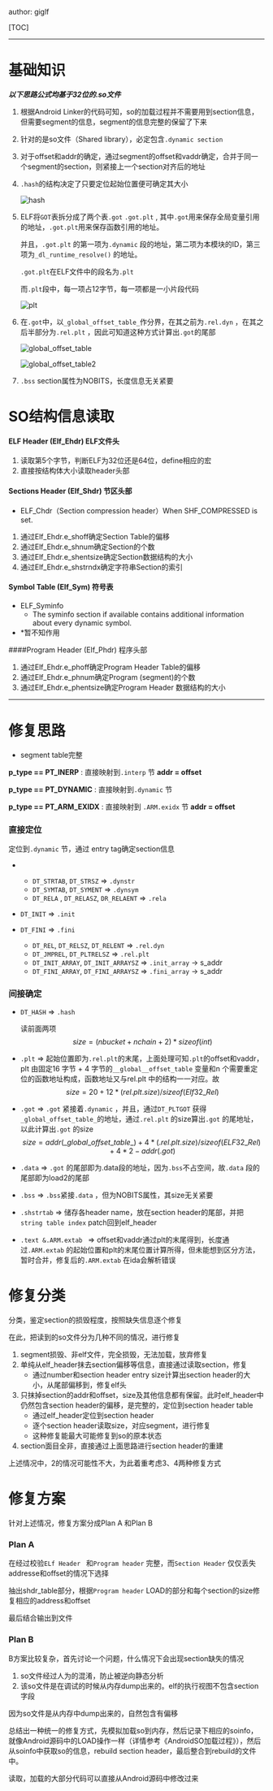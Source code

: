 author: giglf

[TOC]

---

# 基础知识

***以下思路公式均基于32位的.so文件***

1. 根据Android Linker的代码可知，so的加载过程并不需要用到section信息，但需要segment的信息，segment的信息完整的保留了下来

2. 针对的是so文件（Shared library），必定包含`.dynamic section` 

3. 对于offset和addr的确定，通过segment的offset和vaddr确定，合并于同一个segment的section，则紧接上一个section对齐后的地址

4. `.hash`的结构决定了只要定位起始位置便可确定其大小

   ![hash](./symbol_hash_table.png)

5. ELF将`GOT`表拆分成了两个表`.got` `.got.plt` , 其中`.got`用来保存全局变量引用的地址，`.got.plt`用来保存函数引用的地址。

   并且，`.got.plt` 的第一项为`.dynamic` 段的地址，第二项为本模块的ID，第三项为`_dl_runtime_resolve()` 的地址。

   `.got.plt`在ELF文件中的段名为`.plt`

   而`.plt`段中，每一项占12字节，每一项都是一小片段代码

   ![plt](./plt.jpg)

6. 在`.got`中，以`_global_offset_table_`作分界，在其之前为`.rel.dyn` ，在其之后半部分为`.rel.plt` ，因此可知道这种方式计算出`.got`的尾部

   ![global_offset_table](global_offset_table.png)

   ![global_offset_table2](global_offset_table2.png)

7. `.bss` section属性为NOBITS，长度信息无关紧要



# SO结构信息读取

#### ELF Header (Elf_Ehdr) ELF文件头

1. 读取第5个字节，判断ELF为32位还是64位，define相应的宏
2. 直接按结构体大小读取header头部

#### Sections Header (Elf_Shdr) 节区头部

* ELF_Chdr（Section compression header）When SHF_COMPRESSED is set.


1. 通过Elf_Ehdr.e_shoff确定Section Table的偏移
2. 通过Elf_Ehdr.e_shnum确定Section的个数
3. 通过Elf_Ehdr.e_shentsize确定Section数据结构的大小
4. 通过Elf_Ehdr.e_shstrndx确定字符串Section的索引


#### Symbol Table (Elf_Sym) 符号表

* ELF_Syminfo 
  * The syminfo section if available contains additional information about
       every dynamic symbol.
* *暂不知作用

####Program Header (Elf_Phdr) 程序头部

1. 通过Elf_Ehdr.e_phoff确定Program Header Table的偏移
2. 通过Elf_Ehdr.e_phnum确定Program (segment)的个数
3. 通过Elf_Ehdr.e_phentsize确定Program Header 数据结构的大小


---

# 修复思路

* segment table完整

**p_type == PT_INERP** : 直接映射到`.interp` 节 **addr = offset**

**p_type == PT_DYNAMIC** : 直接映射到`.dynamic` 节 

**p_type == PT_ARM_EXIDX** : 直接映射到 `.ARM.exidx` 节 **addr = offset**

### 直接定位

定位到`.dynamic` 节，通过 entry tag确定section信息

* ​

  * `DT_STRTAB`, `DT_STRSZ` => `.dynstr`	
  * `DT_SYMTAB`, `DT_SYMENT` => `.dynsym` 
  * `DT_RELA` , `DT_RELASZ`, `DR_RELAENT` => `.rela`

* `DT_INIT` => `.init`

* `DT_FINI` => `.fini`

  * `DT_REL`, `DT_RELSZ`, `DT_RELENT` => `.rel.dyn` 
  * `DT_JMPREL`, `DT_PLTRELSZ` => `.rel.plt`
  * `DT_INIT_ARRAY`, `DT_INIT_ARRAYSZ` => `.init_array` -> s_addr
  * `DT_FINI_ARRAY`, `DT_FINI_ARRAYSZ` => `.fini_array` -> s_addr


### 间接确定

- `DT_HASH` => `.hash`

  读前面两项
  $$
  size = (nbucket + nchain + 2) * sizeof(int)
  $$

- `.plt` => 起始位置即为`.rel.plt`的末尾，上面处理可知`.plt`的offset和vaddr，plt 由固定16 字节 + 4 字节的`__global__offset_table` 变量和n 个需要重定位的函数地址构成，函数地址又与rel.plt
  中的结构一一对应。故
  $$
  size = 20 + 12 * (rel.plt.size) / sizeof(Elf32\_Rel)
  $$

- `.got` => `.got` 紧接着`.dynamic` ，并且，通过`DT_PLTGOT` 获得`_global_offset_table_`的地址，通过`.rel.plt` 的size算出`.got` 的尾地址，以此计算出`.got` 的size
  $$
  size = addr(\_global\_offset\_table\_) +4*(.rel.plt.size)/sizeof(ELF32\_Rel) + 4*2 - addr(.got)
  $$

- `.data` => `.got` 的尾部即为.data段的地址，因为`.bss`不占空间，故`.data` 段的尾部即为load2的尾部

- `.bss` => `.bss`紧接`.data` ，但为NOBITS属性，其size无关紧要

- `.shstrtab` => 储存各header name，放在section header的尾部，并把`string table index` patch回到elf_header

- `.text &.ARM.extab ` => offset和vaddr通过plt的末尾得到，长度通过`.ARM.extab` 的起始位置和plt的末尾位置计算所得，但未能想到区分方法，暂时合并，修复后的`.ARM.extab` 在ida会解析错误




# 修复分类

分类，鉴定section的损毁程度，按照缺失信息逐个修复

在此，把读到的so文件分为几种不同的情况，进行修复

1. segment损毁、非elf文件，完全损毁，无法加载，放弃修复
2. 单纯从elf_header抹去section偏移等信息，直接通过读取section，修复
   * 通过number和section header entry size计算出section header的大小，从尾部偏移到，修复elf头
3. 只抹掉section的addr和offset，size及其他信息都有保留。此时elf_header中仍然包含section header的偏移，是完整的，定位到section header table
   * 通过elf_header定位到section header
   * 逐个section header读取size，对应segment，进行修复
   * 这种修复能最大可能修复到so的原本状态
4. section面目全非，直接通过上面思路进行section header的重建

上述情况中，2的情况可能性不大，为此着重考虑3、4两种修复方式



# 修复方案

针对上述情况，修复方案分成Plan A 和Plan B

### Plan A

在经过校验`ELf Header ` 和`Program header` 完整，而`Section Header` 仅仅丢失addresse和offset的情况下选择

抽出shdr_table部分，根据`Program header` LOAD的部分和每个section的size修复相应的address和offset

最后结合输出到文件

### Plan B

B方案比较复杂，首先讨论一个问题，什么情况下会出现section缺失的情况

1. so文件经过人为的混淆，防止被逆向静态分析
2. 该so文件是在调试的时候从内存dump出来的。elf的执行视图不包含section字段

因为so文件是从内存中dump出来的，自然包含有偏移

总结出一种统一的修复方式，先模拟加载so到内存，然后记录下相应的soinfo，就像Android源码中的LOAD操作一样（详情参考《AndroidSO加载过程》），然后从soinfo中获取so的信息，rebuild section header，最后整合到rebuild的文件中。



读取，加载的大部分代码可以直接从Android源码中修改过来